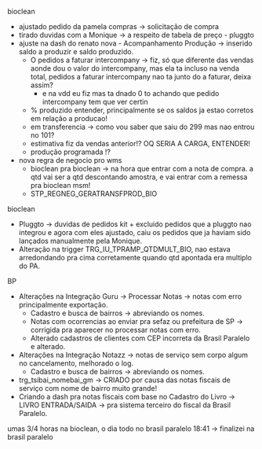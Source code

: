 bioclean
- ajustado pedido da pamela compras → solicitação de compra
- tirado duvidas com a Monique → a respeito de tabela de preço - pluggto
- ajuste na dash do renato nova - Acompanhamento Produção → inserido saldo a produzir e saldo produzido.
	- O pedidos a faturar intercompany → fiz, só que diferente das vendas aonde dou o valor do intercompany, mas ela ta incluso na venda total, pedidos a faturar intercompany nao ta junto do a faturar, deixa assim?
		- e na vdd eu fiz mas ta dnado 0 to achando que pedido intercompany tem que ver certin
	- % produzido entender, principalmente se os saldos ja estao corretos em relação a producao!
	- em transferencia → como vou saber que saiu do 299 mas nao entrou no 101?
	- estimativa fiz da vendas anterior!? OQ SERIA A CARGA, ENTENDER!
	- produção programada !?
- nova regra de negocio pro wms
	- bioclean pra bioclean → na hora que entrar com a nota de compra. a qtd vai ser a qtd descontando amostra, e vai entrar com a remessa pra bioclean msm!
	- STP_REGNEG_GERATRANSFPROD_BIO



bioclean
- Pluggto → duvidas de pedidos kit + excluido pedidos que a pluggto nao integrou e agora com eles ajustado, caiu os pedidos que ja haviam sido lançados manualmente pela Monique.
- Alteração na trigger TRG_IU_TPRAMP_QTDMULT_BIO, nao estava arredondando pra cima corretamente quando qtd apontada era multiplo do PA.


BP
- Alterações na Integração Guru → Processar Notas → notas com erro principalmente exportação.
	- Cadastro e busca de bairros → abreviando os nomes.
	- Notas com ocorrencias ao enviar pra sefaz ou prefeitura de SP → corrigida pra aparecer no processar notas com erro.
	- Alterado cadastros de clientes com CEP incorreta da Brasil Paralelo e alterado.
- Alterações na Integração Notazz → notas de serviço sem corpo algum no cancelamento, melhorado o log.
	- Cadastro e busca de bairros → abreviando os nomes.
- trg_tsibai_nomebai_gm → CRIADO por causa das notas fiscais de serviço com nome de bairro muito grande! 
- Criando  a dash pra notas fiscais com base no Cadastro do Livro → LIVRO ENTRADA/SAIDA → pra sistema terceiro do fiscal da Brasil Paralelo.

umas 3/4 horas na bioclean, o dia todo no brasil paralelo
18:41 → finalizei na brasil paralelo